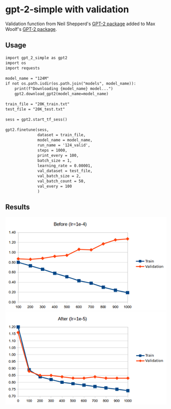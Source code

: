 # gpt-2-simple with validation

Validation function from Neil Shepperd's [GPT-2 package](https://github.com/nshepperd/gpt-2) added to Max Woolf's [GPT-2 package](https://github.com/minimaxir/gpt-2-simple).

## Usage

    import gpt_2_simple as gpt2
    import os
    import requests
    
    model_name = "124M"
    if not os.path.isdir(os.path.join("models", model_name)):
        print(f"Downloading {model_name} model...")
        gpt2.download_gpt2(model_name=model_name)
    
    train_file = "20K_train.txt"
    test_file = "20K_test.txt"
    
    sess = gpt2.start_tf_sess()

    gpt2.finetune(sess,
                  dataset = train_file,
                  model_name = model_name,
                  run_name = '124_valid',
                  steps = 1000,
                  print_every = 100,
                  batch_size = 1,
                  learning_rate = 0.00001,
                  val_dataset = test_file,
                  val_batch_size = 2,
                  val_batch_count = 50,
                  val_every = 100
                  )

## Results
![](loss_before_validation.png)
![](loss_after_validation.png)
